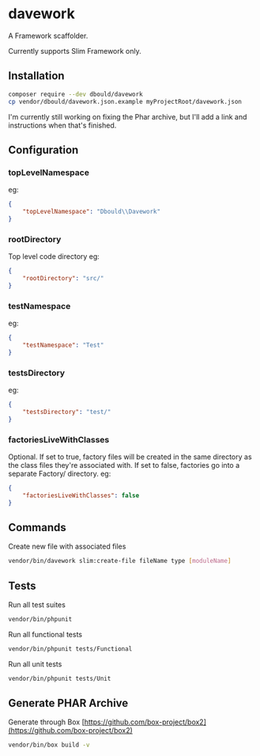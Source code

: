 # davework
A Framework scaffolder.

Currently supports Slim Framework only.

## Installation
```bash
composer require --dev dbould/davework
cp vendor/dbould/davework.json.example myProjectRoot/davework.json
```
I'm currently still working on fixing the Phar archive, but I'll add a link and instructions when that's finished.

## Configuration
### topLevelNamespace
eg:
```json
{
    "topLevelNamespace": "Dbould\\Davework"
}
```

### rootDirectory
Top level code directory
eg:
```json
{
    "rootDirectory": "src/"
}
```

### testNamespace
eg:
```json
{
    "testNamespace": "Test"
}
```

### testsDirectory
eg:
```json
{
    "testsDirectory": "test/"
}
```

### factoriesLiveWithClasses
Optional. If set to true, factory files will be created in the same directory as the class files they're associated 
with. If set to false, factories go into a separate Factory/ directory.
eg: 
```json
{
    "factoriesLiveWithClasses": false
}
```

## Commands
Create new file with associated files
```bash
vendor/bin/davework slim:create-file fileName type [moduleName]
```

## Tests
Run all test suites
```bash
vendor/bin/phpunit
```

Run all functional tests
```bash
vendor/bin/phpunit tests/Functional
```

Run all unit tests
```bash
vendor/bin/phpunit tests/Unit
```

## Generate PHAR Archive
Generate through Box [https://github.com/box-project/box2](https://github.com/box-project/box2)
```bash
vendor/bin/box build -v
```
